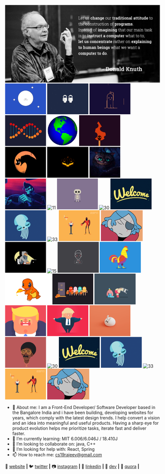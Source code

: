 <div align="left">
 
   <img src="https://github.com/rajeevranjancom/rajeevranjancom/blob/main/0.jpeg" style="max-width: 100%;" alt="Welcome to my Github Profile" />

  <img alt="1" height="100" src="https://github.com/rajeevranjancom/rajeevranjancom/blob/main/1.gif">
  <img alt="2" height="100" src="https://github.com/rajeevranjancom/rajeevranjancom/blob/main/2.gif">
  <img alt="3" height="100" src="https://github.com/rajeevranjancom/rajeevranjancom/blob/main/3.gif">
  <img alt="4" height="100" src="https://github.com/rajeevranjancom/rajeevranjancom/blob/main/4.gif">
  <img alt="5" height="100" src="https://github.com/rajeevranjancom/rajeevranjancom/blob/main/5.gif">
  <img alt="6" height="100" src="https://github.com/rajeevranjancom/rajeevranjancom/blob/main/6.gif">
   <img alt="7" height="100" src="https://github.com/rajeevranjancom/rajeevranjancom/blob/main/7.gif">
  <img alt="8" height="100" src="https://github.com/rajeevranjancom/rajeevranjancom/blob/main/8.gif"> 
  <img alt="9" height="100" src="https://github.com/rajeevranjancom/rajeevranjancom/blob/main/9.gif">
  <img alt="10" height="100" src="https://github.com/rajeevranjancom/rajeevranjancom/blob/main/10.gif">
  <img alt="11" height="100" src="https://github.com/rajeevranjancom/rajeevranjancom/blob/main/11.gif">
  <img alt="12" height="100" src="https://github.com/rajeevranjancom/rajeevranjancom/blob/main/12.gif">
  <img alt="30" height="100" src="https://github.com/rajeevranjancom/rajeevranjancom/blob/main/30.gif">
  <img alt="31" height="100" src="https://github.com/rajeevranjancom/rajeevranjancom/blob/main/31.gif">
  <img alt="32" height="100" src="https://github.com/rajeevranjancom/rajeevranjancom/blob/main/32.gif">
  <img alt="33" height="100" src="https://github.com/rajeevranjancom/rajeevranjancom/blob/main/33.gif">
  <img alt="34" height="100" src="https://github.com/rajeevranjancom/rajeevranjancom/blob/main/34.gif">
  <img alt="35" height="100" src="https://github.com/rajeevranjancom/rajeevranjancom/blob/main/35.gif">
  <img alt="14" height="100" src="https://github.com/rajeevranjancom/rajeevranjancom/blob/main/14.gif">
  <img alt="15" height="100" src="https://github.com/rajeevranjancom/rajeevranjancom/blob/main/15.gif">
  <img alt="18" height="100" src="https://github.com/rajeevranjancom/rajeevranjancom/blob/main/18.gif">
  <img alt="19" height="100" src="https://github.com/rajeevranjancom/rajeevranjancom/blob/main/19.gif">
  <img alt="20" height="100" src="https://github.com/rajeevranjancom/rajeevranjancom/blob/main/20.gif">
  <img alt="21" height="100" src="https://github.com/rajeevranjancom/rajeevranjancom/blob/main/21.gif">
  <img alt="22" height="100" src="https://github.com/rajeevranjancom/rajeevranjancom/blob/main/22.gif">
  <img alt="23" height="100" src="https://github.com/rajeevranjancom/rajeevranjancom/blob/main/23.gif">
  <img alt="24" height="100" src="https://github.com/rajeevranjancom/rajeevranjancom/blob/main/24.gif">
  <img alt="28" height="100" src="https://github.com/rajeevranjancom/rajeevranjancom/blob/main/28.gif">
  <img alt="29" height="100" src="https://github.com/rajeevranjancom/rajeevranjancom/blob/main/29.gif">
  <img alt="30" height="100" src="https://github.com/rajeevranjancom/rajeevranjancom/blob/main/30.gif">
  <img alt="31" height="100" src="https://github.com/rajeevranjancom/rajeevranjancom/blob/main/31.gif">
  <img alt="32" height="100" src="https://github.com/rajeevranjancom/rajeevranjancom/blob/main/32.gif">
  <img alt="33" height="100" src="https://github.com/rajeevranjancom/rajeevranjancom/blob/main/33.gif">
  <img alt="34" height="100" src="https://github.com/rajeevranjancom/rajeevranjancom/blob/main/34.gif">
  <img alt="35" height="100" src="https://github.com/rajeevranjancom/rajeevranjancom/blob/main/35.gif">
  
</div>

- 🔭 About me: I am a Front-End Developer/ Software Developer based in the Bangalore India and i have been building, developing websites for years, which comply                    with the latest design trends. I help convert a vision and an idea into meaningful and useful products. Having a sharp eye for product evolution                    helps me prioritize tasks, iterate fast and deliver faster.
- 🌱 I’m currently learning: MIT 6.006/6.046J / 18.410J
- 👯 I’m looking to collaborate on: java, C++
- 🤔 I’m looking for help with: React, Spring
- 📫 How to reach me: cs19rajeev@gmail.com

🏡 [website][website] **|** 
🐦 [twitter][twitter] **|** 
📷 [instagram][instagram] **|** 
👔 [linkedin][linkedin] **|** 
🔭 [dev][dev] **|** 
💬 [quora][quora] **|** 


[gatsby]: https://gatsbyjs.org
[website]: https://rajeevranjan.co
[twitter]: https://twitter.com/rajeevkumar0301
[instagram]: https://www.instagram.com/rajeevranjancom/?hl=en
[linkedin]: https://www.linkedin.com/in/rajeev-ranjan-691043111/
[dev]: https://dev.to/rajeevkumar0301
[quora]: https://www.quora.com/profile/Rajeev-Ranjan-664
